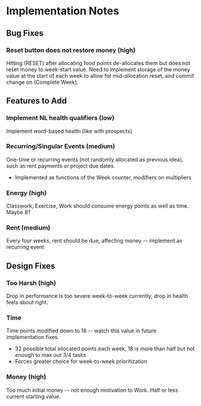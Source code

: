 # Implementation Notes

## Bug Fixes

### Reset button does not restore money (high)

Hitting (RESET) after allocating food points de-allocates them but does not reset money to week-start value. Need to implement storage of the money value at the start of each week to allow for mid-allocation reset, and commit change on (Complete Week). 

## Features to Add

### Implement NL health qualifiers (low)

Implement word-based health (like with prospects)

### Recurring/Singular  Events (medium)

One-time or recurring events (not randomly allocated as previous idea), such as rent payments or project due dates.

- Implemented as functions of the Week counter, modifiers on multipliers

### Energy (high)

Classwork, Exercise, Work should consume energy points as well as time. Maybe 8?

### Rent (medium)

Every four weeks, rent should be due, affecting money -- implement as recurring event

## Design Fixes

### Too Harsh (high)

Drop in performance is too severe week-to-week currently, drop in health feels about right. 

### Time

Time points modified down to 18 -- watch this value in future implementation fixes. 

- 32 possible total allocated points each week, 18 is more than half but not enough to max out 3/4 tasks
- Forces greater choice for week-to-week prioritization

### Money (high)

Too much initial money -- not enough motivation to Work. Half or less current starting value.

